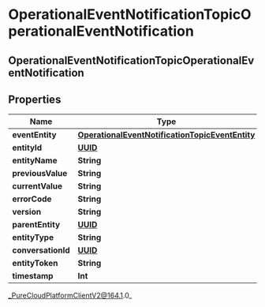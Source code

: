 # OperationalEventNotificationTopicOperationalEventNotification

## OperationalEventNotificationTopicOperationalEventNotification

## Properties

|Name | Type | Description | Notes|
|------------ | ------------- | ------------- | -------------|
| **eventEntity** | [**OperationalEventNotificationTopicEventEntity**](OperationalEventNotificationTopicEventEntity) |  | [optional] |
| **entityId** | [**UUID**](UUID) |  | [optional] |
| **entityName** | **String** |  | [optional] |
| **previousValue** | **String** |  | [optional] |
| **currentValue** | **String** |  | [optional] |
| **errorCode** | **String** |  | [optional] |
| **version** | **String** |  | [optional] |
| **parentEntity** | [**UUID**](UUID) |  | [optional] |
| **entityType** | **String** |  | [optional] |
| **conversationId** | [**UUID**](UUID) |  | [optional] |
| **entityToken** | **String** |  | [optional] |
| **timestamp** | **Int** |  | [optional] |



_PureCloudPlatformClientV2@164.1.0_
